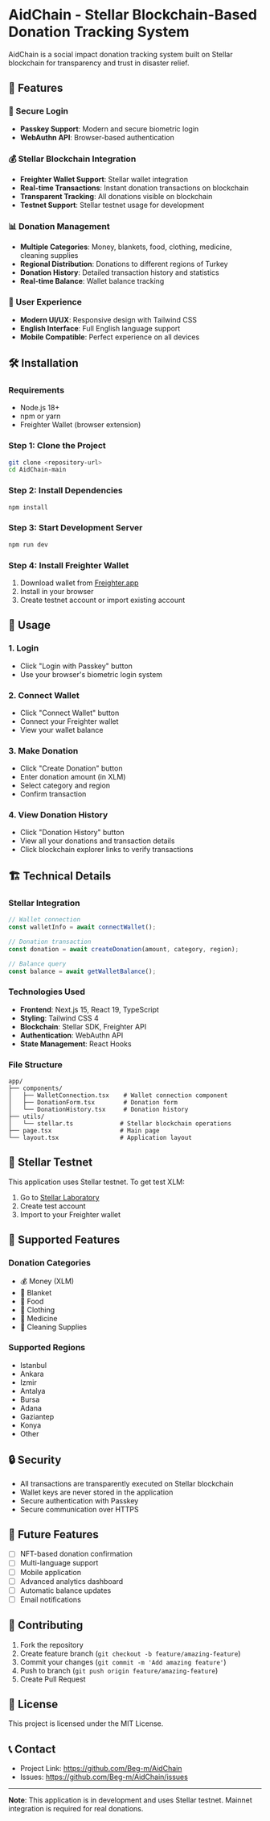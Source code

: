 # AidChain - Stellar Blockchain-Based Donation Tracking System

AidChain is a social impact donation tracking system built on Stellar blockchain for transparency and trust in disaster relief.

## 🚀 Features

### 🔐 Secure Login
- **Passkey Support**: Modern and secure biometric login
- **WebAuthn API**: Browser-based authentication

### 💰 Stellar Blockchain Integration
- **Freighter Wallet Support**: Stellar wallet integration
- **Real-time Transactions**: Instant donation transactions on blockchain
- **Transparent Tracking**: All donations visible on blockchain
- **Testnet Support**: Stellar testnet usage for development

### 📊 Donation Management
- **Multiple Categories**: Money, blankets, food, clothing, medicine, cleaning supplies
- **Regional Distribution**: Donations to different regions of Turkey
- **Donation History**: Detailed transaction history and statistics
- **Real-time Balance**: Wallet balance tracking

### 🎨 User Experience
- **Modern UI/UX**: Responsive design with Tailwind CSS
- **English Interface**: Full English language support
- **Mobile Compatible**: Perfect experience on all devices

## 🛠️ Installation

### Requirements
- Node.js 18+ 
- npm or yarn
- Freighter Wallet (browser extension)

### Step 1: Clone the Project
```bash
git clone <repository-url>
cd AidChain-main
```

### Step 2: Install Dependencies
```bash
npm install
```

### Step 3: Start Development Server
```bash
npm run dev
```

### Step 4: Install Freighter Wallet
1. Download wallet from [Freighter.app](https://www.freighter.app/)
2. Install in your browser
3. Create testnet account or import existing account

## 🔧 Usage

### 1. Login
- Click "Login with Passkey" button
- Use your browser's biometric login system

### 2. Connect Wallet
- Click "Connect Wallet" button
- Connect your Freighter wallet
- View your wallet balance

### 3. Make Donation
- Click "Create Donation" button
- Enter donation amount (in XLM)
- Select category and region
- Confirm transaction

### 4. View Donation History
- Click "Donation History" button
- View all your donations and transaction details
- Click blockchain explorer links to verify transactions

## 🏗️ Technical Details

### Stellar Integration
```typescript
// Wallet connection
const walletInfo = await connectWallet();

// Donation transaction
const donation = await createDonation(amount, category, region);

// Balance query
const balance = await getWalletBalance();
```

### Technologies Used
- **Frontend**: Next.js 15, React 19, TypeScript
- **Styling**: Tailwind CSS 4
- **Blockchain**: Stellar SDK, Freighter API
- **Authentication**: WebAuthn API
- **State Management**: React Hooks

### File Structure
```
app/
├── components/
│   ├── WalletConnection.tsx    # Wallet connection component
│   ├── DonationForm.tsx        # Donation form
│   └── DonationHistory.tsx     # Donation history
├── utils/
│   └── stellar.ts             # Stellar blockchain operations
├── page.tsx                   # Main page
└── layout.tsx                 # Application layout
```

## 🔗 Stellar Testnet

This application uses Stellar testnet. To get test XLM:

1. Go to [Stellar Laboratory](https://laboratory.stellar.org/#account-creator?network=testnet)
2. Create test account
3. Import to your Freighter wallet

## 📱 Supported Features

### Donation Categories
- 💰 Money (XLM)
- 🧸 Blanket
- 🍎 Food
- 👕 Clothing
- 💊 Medicine
- 🧽 Cleaning Supplies

### Supported Regions
- Istanbul
- Ankara
- Izmir
- Antalya
- Bursa
- Adana
- Gaziantep
- Konya
- Other

## 🔒 Security

- All transactions are transparently executed on Stellar blockchain
- Wallet keys are never stored in the application
- Secure authentication with Passkey
- Secure communication over HTTPS

## 🚀 Future Features

- [ ] NFT-based donation confirmation
- [ ] Multi-language support
- [ ] Mobile application
- [ ] Advanced analytics dashboard
- [ ] Automatic balance updates
- [ ] Email notifications

## 🤝 Contributing

1. Fork the repository
2. Create feature branch (`git checkout -b feature/amazing-feature`)
3. Commit your changes (`git commit -m 'Add amazing feature'`)
4. Push to branch (`git push origin feature/amazing-feature`)
5. Create Pull Request

## 📄 License

This project is licensed under the MIT License.

## 📞 Contact

- Project Link: https://github.com/Beg-m/AidChain
- Issues: https://github.com/Beg-m/AidChain/issues

---

**Note**: This application is in development and uses Stellar testnet. Mainnet integration is required for real donations.
